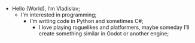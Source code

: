   - Hello (World), I’m Vladislav;
    - I’m interested in programming;
      - I’m writing code in Python and sometimes C#;
        - I love playing roguelikes and platformers, maybe someday I’ll create something similar in Godot or another engine;
